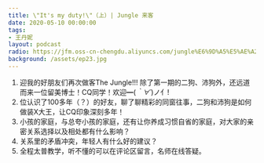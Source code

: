 ```yaml
---
title: \"It's my duty!\"（上）| Jungle 来客
date: 2020-05-10 00:00:00
tags:
- 王丹妮
layout: podcast
radio: https://jfm.oss-cn-chengdu.aliyuncs.com/jungle%E6%9D%A5%E5%AE%A2%E7%AC%AC%E4%BA%8C%E6%9C%9F%20%E4%B8%8A%202.1.mp3
background: /assets/ep23.jpg
---
```


1. 迎我的好朋友们再次做客The Jungle!!! 除了第一期的二狗、沛狗外，还远道而来一位留美博士！CQ同学！欢迎━(*｀∀´*)ノ亻!
2. 位认识了100多年（？）的好友，聊了聊精彩的同窗往事，二狗和沛狗是如何做装X大王，让CQ印象深刻多年！
3. 小孩的家庭，与总夸小孩的家庭，还有让你养成习惯自省的家庭，对大家的亲密关系选择以及相处都有什么影响？
4. 关系里的矛盾冲突，年轻人有什么好的建议？
5. 全程太普教学，听不懂的可以在评论区留言，名师在线答疑。
